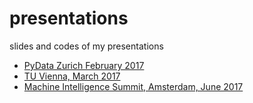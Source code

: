 # presentations
slides and codes of my presentations
- [PyData Zurich February 2017](https://sevamoo.github.io/presentations_repo/PyData_20170216.html)
- [TU Vienna, March 2017](https://sevamoo.github.io/presentations_repo/Vienna_ATTP_20170317.html)
- [Machine Intelligence Summit, Amsterdam, June 2017](http://www.caad.arch.ethz.ch/blog//wp-content/uploads/vahid/assets/player/KeynoteDHTMLPlayer.html)

